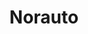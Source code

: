 ---
title: "Norauto"
url: /puget-sur-argens/norauto-boulevard-du-commerce/
shop: réparation de voitures
---